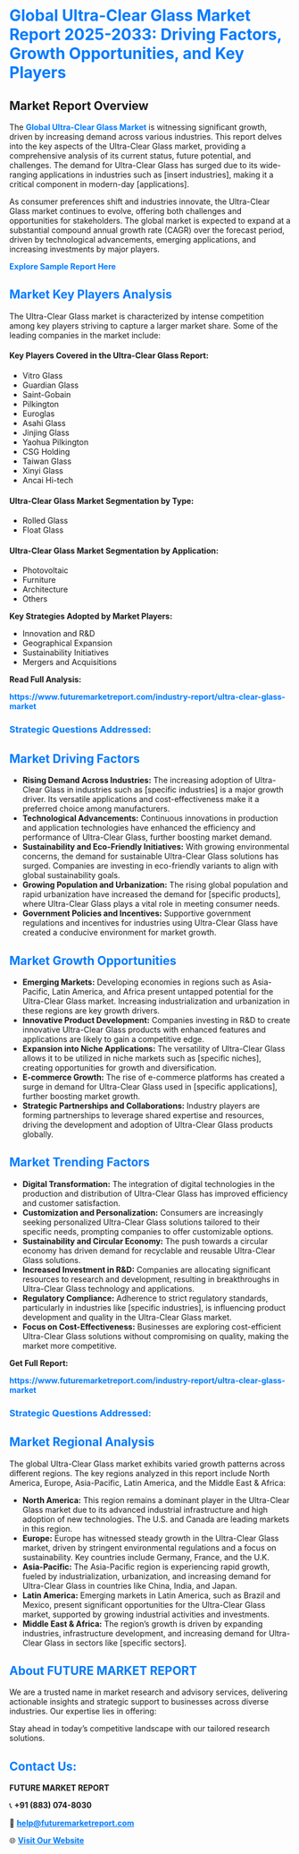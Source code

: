 <h1 style="color: #007BFF;">Global Ultra-Clear Glass Market Report 2025-2033: Driving Factors, Growth Opportunities, and Key Players</h1>

<section id="overview">
<h2>Market Report Overview</h2>
<p>The <a href="https://www.futuremarketreport.com/industry-report/ultra-clear-glass-market" style="color: #007BFF; text-decoration: none;"><strong>Global Ultra-Clear Glass Market</strong></a> is witnessing significant growth, driven by increasing demand across various industries. This report delves into the key aspects of the Ultra-Clear Glass market, providing a comprehensive analysis of its current status, future potential, and challenges. The demand for Ultra-Clear Glass has surged due to its wide-ranging applications in industries such as [insert industries], making it a critical component in modern-day [applications].</p>
<p>As consumer preferences shift and industries innovate, the Ultra-Clear Glass market continues to evolve, offering both challenges and opportunities for stakeholders. The global market is expected to expand at a substantial compound annual growth rate (CAGR) over the forecast period, driven by technological advancements, emerging applications, and increasing investments by major players.</p>
</section>

<section id="overview">
<p><a href="https://www.futuremarketreport.com/request-sample/reportId=41859" style="color: #007BFF; text-decoration: none;"><strong>Explore Sample Report Here</strong></a></p>
</section>

<section id="key-players">
<h2 style="color: #007BFF;">Market Key Players Analysis</h2>
<p>The Ultra-Clear Glass market is characterized by intense competition among key players striving to capture a larger market share. Some of the leading companies in the market include:</p>
<h4>Key Players Covered in the Ultra-Clear Glass Report:</h4>
<ul><li>Vitro Glass</li><li>Guardian Glass</li><li>Saint-Gobain</li><li>Pilkington</li><li>Euroglas</li><li>Asahi Glass</li><li>Jinjing Glass</li><li>Yaohua Pilkington</li><li>CSG Holding</li><li>Taiwan Glass</li><li>Xinyi Glass</li><li>Ancai Hi-tech</li></ul>
<h4>Ultra-Clear Glass Market Segmentation by Type:</h4>
<ul><li>Rolled Glass</li><li>Float Glass</li></ul>

<h4>Ultra-Clear Glass Market Segmentation by Application:</h4>
<ul><li>Photovoltaic</li><li>Furniture</li><li>Architecture</li><li>Others</li></ul>
<p><strong>Key Strategies Adopted by Market Players:</strong></p>
<ul>
<li>Innovation and R&D</li>
<li>Geographical Expansion</li>
<li>Sustainability Initiatives</li>
<li>Mergers and Acquisitions</li>
</ul>
</section>

<section>
<p><strong>Read Full Analysis: </strong></p><a href="https://www.futuremarketreport.com/industry-report/ultra-clear-glass-market" style="color: #007BFF; text-decoration: none;"><strong>https://www.futuremarketreport.com/industry-report/ultra-clear-glass-market</strong></a>
<h3 style="color: #007BFF;">Strategic Questions Addressed:</h3>
</section>

<section id="driving-factors">
<h2 style="color: #007BFF;">Market Driving Factors</h2>
<ul>
<li><strong>Rising Demand Across Industries:</strong> The increasing adoption of Ultra-Clear Glass in industries such as [specific industries] is a major growth driver. Its versatile applications and cost-effectiveness make it a preferred choice among manufacturers.</li>
<li><strong>Technological Advancements:</strong> Continuous innovations in production and application technologies have enhanced the efficiency and performance of Ultra-Clear Glass, further boosting market demand.</li>
<li><strong>Sustainability and Eco-Friendly Initiatives:</strong> With growing environmental concerns, the demand for sustainable Ultra-Clear Glass solutions has surged. Companies are investing in eco-friendly variants to align with global sustainability goals.</li>
<li><strong>Growing Population and Urbanization:</strong> The rising global population and rapid urbanization have increased the demand for [specific products], where Ultra-Clear Glass plays a vital role in meeting consumer needs.</li>
<li><strong>Government Policies and Incentives:</strong> Supportive government regulations and incentives for industries using Ultra-Clear Glass have created a conducive environment for market growth.</li>
</ul>
</section>

<section id="growth-opportunities">
<h2 style="color: #007BFF;">Market Growth Opportunities</h2>
<ul>
<li><strong>Emerging Markets:</strong> Developing economies in regions such as Asia-Pacific, Latin America, and Africa present untapped potential for the Ultra-Clear Glass market. Increasing industrialization and urbanization in these regions are key growth drivers.</li>
<li><strong>Innovative Product Development:</strong> Companies investing in R&D to create innovative Ultra-Clear Glass products with enhanced features and applications are likely to gain a competitive edge.</li>
<li><strong>Expansion into Niche Applications:</strong> The versatility of Ultra-Clear Glass allows it to be utilized in niche markets such as [specific niches], creating opportunities for growth and diversification.</li>
<li><strong>E-commerce Growth:</strong> The rise of e-commerce platforms has created a surge in demand for Ultra-Clear Glass used in [specific applications], further boosting market growth.</li>
<li><strong>Strategic Partnerships and Collaborations:</strong> Industry players are forming partnerships to leverage shared expertise and resources, driving the development and adoption of Ultra-Clear Glass products globally.</li>
</ul>
</section>

<section id="trending-factors">
<h2 style="color: #007BFF;">Market Trending Factors</h2>
<ul>
<li><strong>Digital Transformation:</strong> The integration of digital technologies in the production and distribution of Ultra-Clear Glass has improved efficiency and customer satisfaction.</li>
<li><strong>Customization and Personalization:</strong> Consumers are increasingly seeking personalized Ultra-Clear Glass solutions tailored to their specific needs, prompting companies to offer customizable options.</li>
<li><strong>Sustainability and Circular Economy:</strong> The push towards a circular economy has driven demand for recyclable and reusable Ultra-Clear Glass solutions.</li>
<li><strong>Increased Investment in R&D:</strong> Companies are allocating significant resources to research and development, resulting in breakthroughs in Ultra-Clear Glass technology and applications.</li>
<li><strong>Regulatory Compliance:</strong> Adherence to strict regulatory standards, particularly in industries like [specific industries], is influencing product development and quality in the Ultra-Clear Glass market.</li>
<li><strong>Focus on Cost-Effectiveness:</strong> Businesses are exploring cost-efficient Ultra-Clear Glass solutions without compromising on quality, making the market more competitive.</li>
</ul>
</section>

<section>
<p><strong>Get Full Report: </strong></p><a href="https://www.futuremarketreport.com/industry-report/ultra-clear-glass-market" style="color: #007BFF; text-decoration: none;"><strong>https://www.futuremarketreport.com/industry-report/ultra-clear-glass-market</strong></a>
<h3 style="color: #007BFF;">Strategic Questions Addressed:</h3>
</section>


<section id="regional-analysis">
<h2 style="color: #007BFF;">Market Regional Analysis</h2>
<p>The global Ultra-Clear Glass market exhibits varied growth patterns across different regions. The key regions analyzed in this report include North America, Europe, Asia-Pacific, Latin America, and the Middle East & Africa:</p>
<ul>
<li><strong>North America:</strong> This region remains a dominant player in the Ultra-Clear Glass market due to its advanced industrial infrastructure and high adoption of new technologies. The U.S. and Canada are leading markets in this region.</li>
<li><strong>Europe:</strong> Europe has witnessed steady growth in the Ultra-Clear Glass market, driven by stringent environmental regulations and a focus on sustainability. Key countries include Germany, France, and the U.K.</li>
<li><strong>Asia-Pacific:</strong> The Asia-Pacific region is experiencing rapid growth, fueled by industrialization, urbanization, and increasing demand for Ultra-Clear Glass in countries like China, India, and Japan.</li>
<li><strong>Latin America:</strong> Emerging markets in Latin America, such as Brazil and Mexico, present significant opportunities for the Ultra-Clear Glass market, supported by growing industrial activities and investments.</li>
<li><strong>Middle East & Africa:</strong> The region’s growth is driven by expanding industries, infrastructure development, and increasing demand for Ultra-Clear Glass in sectors like [specific sectors].</li>
</ul>
</section>

<footer>
<h2 style="color: #007BFF;">About FUTURE MARKET REPORT</h2>
<p>We are a trusted name in market research and advisory services, delivering actionable insights and strategic support to businesses across diverse industries. Our expertise lies in offering:</p>

<p>Stay ahead in today’s competitive landscape with our tailored research solutions.</p>

<h2 style="color: #007BFF;">Contact Us:</h2>
<p><strong>FUTURE MARKET REPORT</strong></p>
<p>📞 <strong>+91 (883) 074-8030</strong></p>
<p>📧 <strong><a href="mailto:help@futuremarketreport.com" style="color: #007BFF;">help@futuremarketreport.com</a></strong></p>
<p>🌐 <strong><a href="https://www.futuremarketreport.com/" style="color: #007BFF;">Visit Our Website</a></strong></p>
</footer>